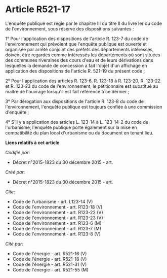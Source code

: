 # Article R521-17

L'enquête publique est régie par le chapitre III du titre II du livre Ier du code de l'environnement, sous réserve des
dispositions suivantes : 

1° Pour l'application des dispositions de l'article R. 123-7 du code de l'environnement qui prévoient que l'enquête publique
est ouverte et organisée par arrêté conjoint des préfets des départements intéressés, doivent être regardés comme intéressés
les départements où sont situées des communes riveraines des cours d'eau et de leurs dérivations dans lesquelles la demande
de concession a fait l'objet d'un affichage en application des dispositions de l'article R. 521-19 du présent code ; 

2° Pour l'application des articles R. 123-6, R. 123-18 à R. 123-20, R. 123-22 et R. 123-23 du code de l'environnement, le
pétitionnaire est substitué au maître de l'ouvrage lorsqu'il est fait référence à ce dernier ; 

3° Par dérogation aux dispositions de l'article R. 123-8 du code de l'environnement, l'enquête publique est toujours confiée
à une commission d'enquête ; 

4° S'il y a application des articles L. 123-14 à L. 123-14-2 du code de l'urbanisme, l'enquête publique porte également sur
la mise en compatibilité du plan local d'urbanisme ou du document en tenant lieu.

**Liens relatifs à cet article**

_Codifié par_:

  - Décret n°2015-1823 du 30 décembre 2015 - art.

_Créé par_:

  - Décret n°2015-1823 du 30 décembre 2015 - art.

_Cite_:

  - Code de l'urbanisme - art. L123-14 (V)
  - Code de l'environnement - art. R123-18 (V)
  - Code de l'environnement - art. R123-22 (V)
  - Code de l'environnement - art. R123-23 (V)
  - Code de l'environnement - art. R123-6 (M)
  - Code de l'environnement - art. R123-7 (M)
  - Code de l'environnement - art. R123-8 (V)

_Cité par_:

  - Code de l'énergie - art. R521-16 (V)
  - Code de l'énergie - art. R521-18 (V)
  - Code de l'énergie - art. R521-31 (V)
  - Code de l'énergie - art. R521-55 (M)

